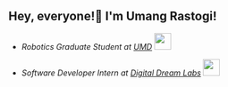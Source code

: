 ## Hey, everyone!👋 I'm Umang Rastogi!

- <p><em>Robotics Graduate Student at <a href="https://robotics.umd.edu/">UMD</a> <img src="https://media1.giphy.com/media/VGQh2JdmphZHUBT0Bi/giphy.gif" width="30"> </em></p>
- <p><em>Software Developer Intern at <a href="https://www.digitaldreamlabs.com/">Digital Dream Labs</a> <img src="https://media.giphy.com/media/WUlplcMpOCEmTGBtBW/giphy.gif" width="30"> </em></p>


<!--
**urastogi885/urastogi885** is a ✨ _special_ ✨ repository because its `README.md` (this file) appears on your GitHub profile.

Here are some ideas to get you started:

- 🔭 I’m currently working on ...
- 🌱 I’m currently learning ...
- 👯 I’m looking to collaborate on ...
- 🤔 I’m looking for help with ...
- 💬 Ask me about ...
- 📫 How to reach me: ...
- 😄 Pronouns: ...
- ⚡ Fun fact: ...
-->
